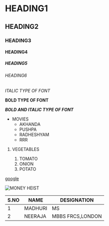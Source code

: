 # HEADING1
## HEADING2
### HEADING3
#### HEADING4
##### HEADING5
###### HEADING6
*ITALIC TYPE OF FONT*

**BOLD TYPE OF FONT**

***BOLD AND ITALIC TYPE OF FONT***

* MOVIES
  * AKHANDA
  * PUSHPA
  * RADHESHYAM
  * RRR
1. VEGETABLES

   1. TOMATO
   2. ONION
   3. POTATO 

[google](https://www.google.com/)

![MONEY HEIST](https://img.etimg.com/thumb/msid-86033126,width-640,resizemode-4,imgsize-68454/big-success-story.jpg)

S.NO|NAME|DESIGNATION
-----|----|----------|
1|MADHURI|MS
2|NEERAJA|MBBS FRCS,LONDON
